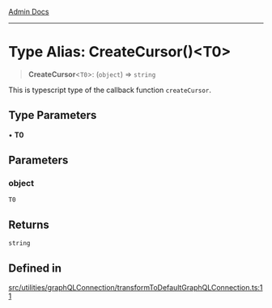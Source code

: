 [Admin Docs](/)

***

# Type Alias: CreateCursor()\<T0\>

> **CreateCursor**\<`T0`\>: (`object`) => `string`

This is typescript type of the callback function `createCursor`.

## Type Parameters

• **T0**

## Parameters

### object

`T0`

## Returns

`string`

## Defined in

[src/utilities/graphQLConnection/transformToDefaultGraphQLConnection.ts:11](https://github.com/Suyash878/talawa-api/blob/cfd688207611ba245c99edd8dbaccb2cdbf6a043/src/utilities/graphQLConnection/transformToDefaultGraphQLConnection.ts#L11)

